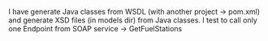 I have generate Java classes from WSDL (with another project -> pom.xml) and generate XSD files (in models dir) from Java classes.
I test to call only one Endpoint from SOAP service -> GetFuelStations